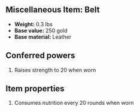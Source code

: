 ## Miscellaneous Item: Belt
- **Weight:** 0.3 lbs
- **Base value:** 250 gold
- **Base material:** Leather
## Conferred powers
1. Raises strength to 20 when worn
## Item properties
1. Consumes nutrition every 20 rounds when worn
